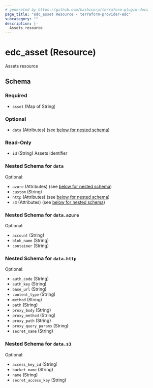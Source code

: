 ```yaml
---
# generated by https://github.com/hashicorp/terraform-plugin-docs
page_title: "edc_asset Resource - terraform-provider-edc"
subcategory: ""
description: |-
  Assets resource
---
```


# edc_asset (Resource)

Assets resource



<!-- schema generated by tfplugindocs -->
## Schema

### Required

- `asset` (Map of String)

### Optional

- `data` (Attributes) (see [below for nested schema](#nestedatt--data))

### Read-Only

- `id` (String) Assets identifier

<a id="nestedatt--data"></a>
### Nested Schema for `data`

Optional:

- `azure` (Attributes) (see [below for nested schema](#nestedatt--data--azure))
- `custom` (String)
- `http` (Attributes) (see [below for nested schema](#nestedatt--data--http))
- `s3` (Attributes) (see [below for nested schema](#nestedatt--data--s3))

<a id="nestedatt--data--azure"></a>
### Nested Schema for `data.azure`

Optional:

- `account` (String)
- `blob_name` (String)
- `container` (String)


<a id="nestedatt--data--http"></a>
### Nested Schema for `data.http`

Optional:

- `auth_code` (String)
- `auth_key` (String)
- `base_url` (String)
- `content_type` (String)
- `method` (String)
- `path` (String)
- `proxy_body` (String)
- `proxy_method` (String)
- `proxy_path` (String)
- `proxy_query_params` (String)
- `secret_name` (String)


<a id="nestedatt--data--s3"></a>
### Nested Schema for `data.s3`

Optional:

- `access_key_id` (String)
- `bucket_name` (String)
- `name` (String)
- `secret_access_key` (String)


